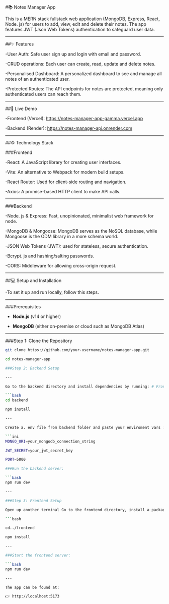 #📚 Notes Manager App

This is a MERN stack fullstack web application (MongoDB, Express, React, Node. js) for users to add, view, edit and delete their notes. The app features JWT (Json Web Tokens) authentication to safeguard user data.

---

##✨ Features

-User Auth: Safe user sign up and login with email and password.

-CRUD operations: Each user can create, read, update and delete notes.

-Personalised Dashboard: A personalized dashboard to see and manage all notes of an authenticated user.

-Protected Routes: The API endpoints for notes are protected, meaning only authenticated users can reach them.

---

##🚀 Live Demo

-Frontend (Vercel): https://notes-manager-app-gamma.vercel.app

-Backend (Render): https://notes-manager-api.onrender.com

---

##⚙️ Technology Stack

###Frontend

-React: A JavaScript library for creating user interfaces.

-Vite: An alternative to Webpack for modern build setups.

-React Router: Used for client-side routing and navigation.

-Axios: A promise-based HTTP client to make API calls.

---

###Backend

-Node. js & Express: Fast, unopinionated, minimalist web framework for node.

-MongoDB & Mongoose: MongoDB serves as the NoSQL database, while Mongoose is the ODM library in a more schema world.

-JSON Web Tokens (JWT): used for stateless, secure authentication.

-Bcrypt. js and hashing/salting passwords.

-CORS: Middleware for allowing cross-origin request.

---

##💻 Setup and Installation

-To set it up and run locally, follow this steps.

---

###Prerequisites

- **Node.js** (v14 or higher)

- **MongoDB** (either on-premise or cloud such as MongoDB Atlas)

---

###Step 1: Clone the Repository

```bash
git clone https://github.com/your-username/notes-manager-app.git

cd notes-manager-app

###Step 2: Backend Setup

---

Go to the backend directory and install dependencies by running: # Front-end Project $ cd backend & npm install & touch. env file.

```bash
cd backend

npm install

---

Create a. env file from backend folder and paste your enviroment vars :

```ini
MONGO_URI=your_mongodb_connection_string

JWT_SECRET=your_jwt_secret_key

PORT=5000

###Run the backend server:

```bash
npm run dev

---

###Step 3: Frontend Setup

Open up another terminal Go to the frontend directory, install a packages and start the dev server.

```bash

cd../frontend

npm install

---

###Start the frontend server:

```bash
npm run dev

---

The app can be found at:

👉 http://localhost:5173
